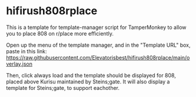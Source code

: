 # hifirush808rplace

This is a template for template-manager script for TamperMonkey to allow you to place 808 on r/place more efficiently.

Open up the menu of the template manager, and in the "Template URL" box, paste in this link: https://raw.githubusercontent.com/Elevatorisbest/hifirush808rplace/main/overlay.json

Then, click always load and the template should be displayed for 808, placed above Kurisu maintained by Steins;gate. It will also display a template for Steins;gate, to support eachother.
